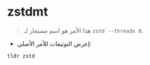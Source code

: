 # zstdmt

> هذا الأمر هو اسم مستعار لـ `zstd --threads 0`.

- إعرض التوثيقات للأمر الأصلي:

`tldr zstd`
